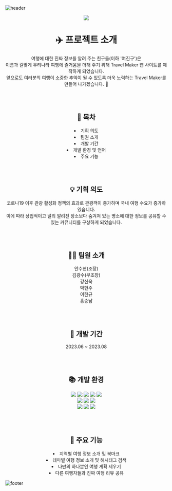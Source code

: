 ![header](https://capsule-render.vercel.app/api?type=slice&color=A9D9CB&height=100&section=header&fontSize=60)

<div align=center>

  <img width="auto" src="https://github.com/4-TravelMaker/TravelMaker/assets/137850727/022abd92-9ef5-4232-b39a-f5052aa7348f)">
  
  # ✈️ 프로젝트 소개
  
  여행에 대한 진짜 정보를 알려 주는 친구들(이하 '여진구')은<br>
  이름과 걸맞게 우리나라 여행에 즐거움을 더해 주기 위해 Travel Maker 웹 사이트를 제작하게 되었습니다.<br>
  앞으로도 여러분의 여행이 소중한 추억이 될 수 있도록 더욱 노력하는 Travel Maker를 만들어 나가겠습니다. 💚

  <br><br>

  ## 📃 목차
  <li>기획 의도</li>
  <li>팀원 소개</li>
  <li>개발 기간</li>
  <li>개발 환경 및 언어</li>
  <li>주요 기능</li>
  
  <br><br>

  ## 💡 기획 의도
  코로나19 이후 관광 활성화 정책의 효과로 관광객이 증가하며 국내 여행 수요가 증가하였습니다.<br>
  이에 따라 상업적이고 널리 알려진 장소보다 숨겨져 있는 명소에 대한 정보를 공유할 수 있는 커뮤니티를 구상하게 되었습니다.
  
  <br><br>

  ## 🧑‍💻 팀원 소개

  안수현(조장)<br>
  김광수(부조장)<br>
  강신욱<br>
  박현주<br>
  이한규<br>
  홍승남

  <br><br>
  
  ## 📆 개발 기간

  2023.06 ~ 2023.08

  <br><br>
  
  <h2>📚 개발 환경</h2>
    <img src="https://img.shields.io/badge/javascript-F7DF1E?style=flat&logo=javascript&logoColor=white"/>
    <img src="https://img.shields.io/badge/jquery-0769AD?style=flat&logo=jquery&logoColor=white"/>
    <img src="https://img.shields.io/badge/html5-E34F26?style=flat&logo=html5&logoColor=white"/>
    <img src="https://img.shields.io/badge/css3-1572B6?style=flat&logo=css3&logoColor=white"/>
    <img src="https://img.shields.io/badge/java-007396?style=flat&logo=java&logoColor=white"/>
    <br>
    <img src="https://img.shields.io/badge/oracle-F80000?style=flat&logo=oracle&logoColor=white"/>
    <img src="https://img.shields.io/badge/eclipse-2C2255?style=flat&logo=eclipse&logoColor=white"/>
    <img src="https://img.shields.io/badge/visualstudiocode-007ACC?style=flat&logo=visualstudiocode&logoColor=white"/>
    <br>
    <img src="https://img.shields.io/badge/windows10-0078D6?style=flat&logo=windows10&logoColor=white"/>
    <img src="https://img.shields.io/badge/apachetomcat-F8DC75?style=flat&logo=apachetomcat&logoColor=white"/>
    <img src="https://img.shields.io/badge/github-181717?style=flat&logo=github&logoColor=white"/>

  <br><br>
  
  <h2>🔎 주요 기능</h2>

  <li>지역별 여행 정보 소개 및 북마크</li>
  <li>테마별 여행 정보 소개 및 해시태그 검색</li>
  <li>나만의 하나뿐인 여행 계획 세우기</li>
  <li>다른 여행자들과 진짜 여행 리뷰 공유</li>
  
</div>

![footer](https://capsule-render.vercel.app/api?type=slice&color=84D9C1&height=100&section=footer&fontSize=60)
